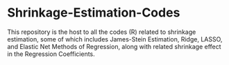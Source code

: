 # Shrinkage-Estimation-Codes
This repository is the host to all the codes (R) related to shrinkage estimation, some of which includes James-Stein Estimation, Ridge, LASSO, and Elastic Net Methods of Regression, along with related shrinkage effect in the Regression Coefficients.
